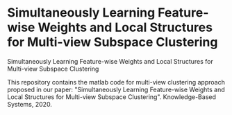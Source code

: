 # Simultaneously Learning Feature-wise Weights and Local Structures for Multi-view Subspace Clustering
Simultaneously Learning Feature-wise Weights and Local Structures for Multi-view Subspace Clustering

This repository contains the matlab code for multi-view clustering approach proposed in our paper: "Simultaneously Learning Feature-wise Weights and Local Structures
for Multi-view Subspace Clustering". Knowledge-Based Systems, 2020.

